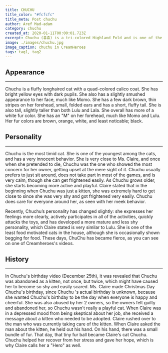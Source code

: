 ```yaml
---
title: CHUCHU
title_color: "#fcfcfc"
title_meta: Post chuchu
author: Aref Mad-adam
category: chuchu
created_at: 2020-01-11T00:00:01.723Z
excerpt: Chuchu (츄츄) is a tri-colored Highland Fold and is one of the Cream Heroes cats.ㅤ
image: ./images/chuchu.jpg
image_caption: chuchu in CreamHeroes
tags: tag1, tag2
---
```


## Appearance
___________________________________________________________________________________________________________________

Chuchu is a fluffy longhaired cat with a quad-colored calico coat. She has bright yellow eyes with dark pupils. She also has a slightly smushed appearance to her face, much like Momo. She has a few dark brown, thin stripes on her forehead, small, folded ears and has a short, fluffy tail. She is also tall, slightly taller than both Lulu and Lala. She overall has more of a white fur color. She has an "M" on her forehead, much like Momo and Lulu. Her fur colors are brown, orange, white, and least noticable; black.

## Personality
___________________________________________________________________________________________________________________

Chuchu is the most timid cat. She is one of the youngest among the cats, and has a very innocent behavior. She is very close to Ms. Claire, and once when she pretended to die, Chuchu was the one who showed the most concern for her owner, getting upset at the mere sight of it. Chuchu usually prefers to just sit around, does not take part in most of the games, and is very calm, though she can get frightened easily. As Chuchu grows older, she starts becoming more active and playful. Claire stated that in the beginning when Chuchu was just a kitten, she was extremely hard to get close to since she was very shy and got frightened very easily. Chuchu does care for everyone around her, as seen with her meek behavior.

Recently, Chuchu’s personality has changed slightly: she expresses her feelings more clearly, actively participates in all of the activities, quickly attacks the toys, and has developed a more mature and less shy personality, which Claire stated is very similar to Lulu. She is one of the least food motivated cats in the house, although she is occasionally shown begging for food. These days, ChuChu has became fierce, as you can see on one of Creamheroes's videos.

## History
___________________________________________________________________________________________________________________

In Chuchu's birthday video (December 25th), it was revealed that Chuchu was abandoned as a kitten, not once, but twice, which might have caused her to become so shy and easily scared. Ms. Claire made Christmas Day Chuchu's birthday, since Chuchu 's actual birthday is unknown, because she wanted Chuchu's birthday to be the day when everyone is happy and cheerful. She was also abused by her 2 owners, so the owners felt guilty and abandoned her, so Chuchu wasn't really a playful cat. When Claire was in a depressed mood from being skeptical about her job, she received a message about a kitten who needed to be adopted. Claire rushed over to the man who was currently taking care of the kitten. When Claire asked the man about the kitten, he held out his hand. On his hand, there was a small bundle of fur. That day, that tiny fur ball became Claire's cat Chuchu. Chuchu helped her recover from her stress and gave her hope, which is why Claire calls her a "Hero" as well.
